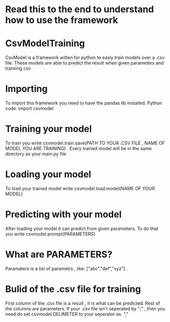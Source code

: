 # Read this to the end to understand how to use the framework
# CsvModelTraining
 CsvModel is a framework witten for python to easly train models over a .csv file. These models are able to predict the result when given parameters and trainiing csv
#  Importing
To import this framework you need to have the pandas lib installed. Python code: import csvmodel
# Training your model
To train you write csvmodel.train.save(PATH TO YOUR .CSV FILE , NAME OF MODEL YOU ARE TRAINING) .
Every trained model will be in the same directory as your main.py file 
# Loading your model
To load your trained model write csvmodel.load.model(NAME OF YOUR MODEL)
# Predicting with your model
After loading your model it can predict from given parameters.
To do that you write csvmodel.prompt(PARAMETERS)
# What are PARAMETERS?
Paramaters is a list of parametrs , like: ["abc","def","xyz"] .
# Bulid of the .csv file for training
First column of the .csv file is a result , it is what can be predicted. 
Rest of the columns are parameters.
If your .csv file isn't seperated by ";" , then you need do set csvmodel.DELIMETER to your seperator ex. ","



